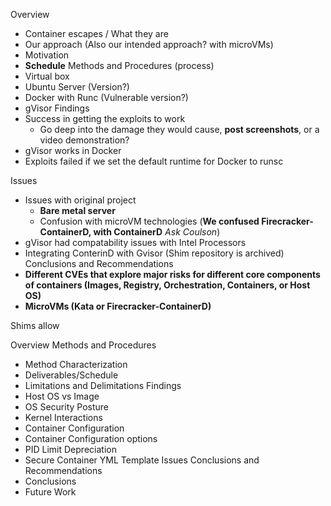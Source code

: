 Overview
- Container escapes / What they are
- Our approach (Also our intended approach? with microVMs)
- Motivation 
- **Schedule** 
Methods and Procedures (process)
- Virtual box
- Ubuntu Server (Version?)
- Docker with Runc (Vulnerable version?)
- gVisor
Findings
- Success in getting the exploits to work
	- Go deep into the damage they would cause, **post screenshots**, or a video demonstration?
- gVisor works in Docker
- Exploits failed if we set the default runtime for Docker to runsc

Issues
- Issues with original project
	- **Bare metal server**
	- Confusion with microVM technologies (**We confused Firecracker-ContainerD, with ContainerD** *Ask Coulson*)
- gVisor had compatability issues with Intel Processors
- Integrating ConterinD with Gvisor (Shim repository is archived) 
Conclusions and Recommendations
- **Different CVEs that explore major risks for different core components of containers (Images, Registry, Orchestration, Containers, or Host OS)**
- **MicroVMs (Kata or Firecracker-ContainerD)**

Shims allow 





Overview
Methods and Procedures
- Method Characterization
- Deliverables/Schedule
- Limitations and Delimitations
Findings
- Host OS vs Image
- OS Security Posture
- Kernel Interactions
- Container Configuration
- Container Configuration options
- PID Limit Depreciation
- Secure Container YML Template
Issues
Conclusions and Recommendations
- Conclusions
- Future Work